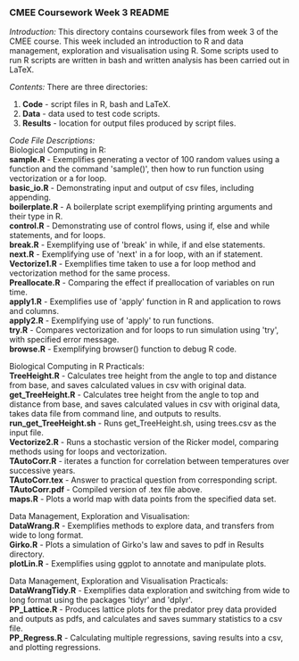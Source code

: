 ### CMEE Coursework Week 3 README

*Introduction:* This directory contains coursework files from week 3 of the CMEE course. This week included an introduction to R and data management, exploration and visualisation using R. Some scripts used to run R scripts are written in bash and written analysis has been carried out in LaTeX.
  
*Contents:* There are three directories:
1. **Code** - script files in R, bash and LaTeX.
2. **Data** - data used to test code scripts.
3. **Results** - location for output files produced by script files.
   
*Code File Descriptions:*  
Biological Computing in R:  
**sample.R** - Exemplifies generating a vector of 100 random values using a function and the command 'sample()', then how to run function using vectorization or a for loop.  
**basic_io.R** - Demonstrating input and output of csv files, including appending.  
**boilerplate.R** - A boilerplate script exemplifying printing arguments and their type in R.  
**control.R** - Demonstrating use of control flows, using if, else and while statements, and for loops.  
**break.R** - Exemplifying use of 'break' in while, if and else statements.  
**next.R** - Exemplifying use of 'next' in a for loop, with an if statement.  
**Vectorize1.R** - Exemplifies time taken to use a for loop method and vectorization method for the same process.  
**Preallocate.R** - Comparing the effect if preallocation of variables on run time.  
**apply1.R** - Exemplifies use of 'apply' function in R and application to rows and columns.  
**apply2.R** - Exemplifying use of 'apply' to run functions.  
**try.R** - Compares vectorization and for loops to run simulation using 'try', with specified error message.  
**browse.R** - Exemplifying browser() function to debug R code.  
  
Biological Computing in R Practicals:  
**TreeHeight.R** - Calculates tree height from the angle to top and distance from base, and saves calculated values in csv with original data.  
**get_TreeHeight.R** - Calculates tree height from the angle to top and distance from base, and saves calculated values in csv with original data, takes data file from command line, and outputs to results.  
**run_get_TreeHeight.sh** - Runs get_TreeHeight.sh, using trees.csv as the input file.  
**Vectorize2.R** - Runs a stochastic version of the Ricker model, comparing methods using for loops and vectorization.  
**TAutoCorr.R** - iterates a function for correlation between temperatures over successive years.  
**TAutoCorr.tex** - Answer to practical question from corresponding script.  
**TAutoCorr.pdf** - Compiled version of .tex file above.  
**maps.R** - Plots a world map with data points from the specified data set.  
  
Data Management, Exploration and Visualisation:  
**DataWrang.R** - Exemplifies methods to explore data, and transfers from wide to long format.  
**Girko.R** - Plots a simulation of Girko's law and saves to pdf in Results directory.  
**plotLin.R** - Exemplifies using ggplot to annotate and manipulate plots.  
  
Data Management, Exploration and Visualisation Practicals:  
**DataWrangTidy.R** - Exemplifies data exploration and switching from wide to long format using the packages 'tidyr' and 'dplyr'.  
**PP_Lattice.R** - Produces lattice plots for the predator prey data provided and outputs as pdfs, and calculates and saves summary statistics to a csv file.  
**PP_Regress.R** - Calculating multiple regressions, saving results into a csv, and plotting regressions.  